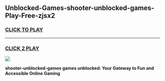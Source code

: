 
## Unblocked-Games-shooter-unblocked-games-Play-Free-zjsx2
<h3>
<a href="https://premium76.site?title=shooter-unblocked-games&ref=21A">CLICK TO PLAY</a></h3>
<hr>

<h3>
<a href="https://premium76.site?title=shooter-unblocked-games&ref=21A">CLICK 2 PLAY</a>
  
</h3>

<a href="https://premium76.site?title=shooter-unblocked-games&ref=21A"><img src="https://clearcache.store/games.png"></a>


**shooter-unblocked-games games unblocked: Your Gateway to Fun and Accessible Online Gaming**

